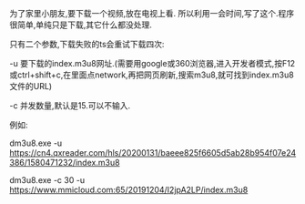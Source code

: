 为了家里小朋友,要下载一个视频,放在电视上看.
所以利用一会时间,写了这个.程序很简单,单纯只是下载,其它什么都没处理.

只有二个参数,下载失败的ts会重试下载四次:

-u 要下载的index.m3u8网址.(需要用google或360浏览器,进入开发者模式,按F12或ctrl+shift+c,在里面点network,再把网页刷新,搜索m3u8,就可找到index.m3u8文件的URL)

-c 并发数量,默认是15.可以不输入.

例如:

dm3u8.exe -u https://cn4.qxreader.com/hls/20200131/baeee825f6605d5ab28b954f07e24386/1580471232/index.m3u8

dm3u8.exe -c 30 -u https://www.mmicloud.com:65/20191204/I2jpA2LP/index.m3u8
